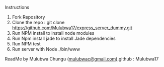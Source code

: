 Instructions
1. Fork Repository
2. Clone the repo : git clone https://github.com/Mulubwa17/express_server_dummy.git
3. Run NPM install to install node modules
4. Run Npm install jade to install Jade dependencies
5. Run NPM test
6. Run server with Node ./bin/www

ReadMe by Mulubwa Chungu (mulubwac@gmail.com),github : Mulubwa17